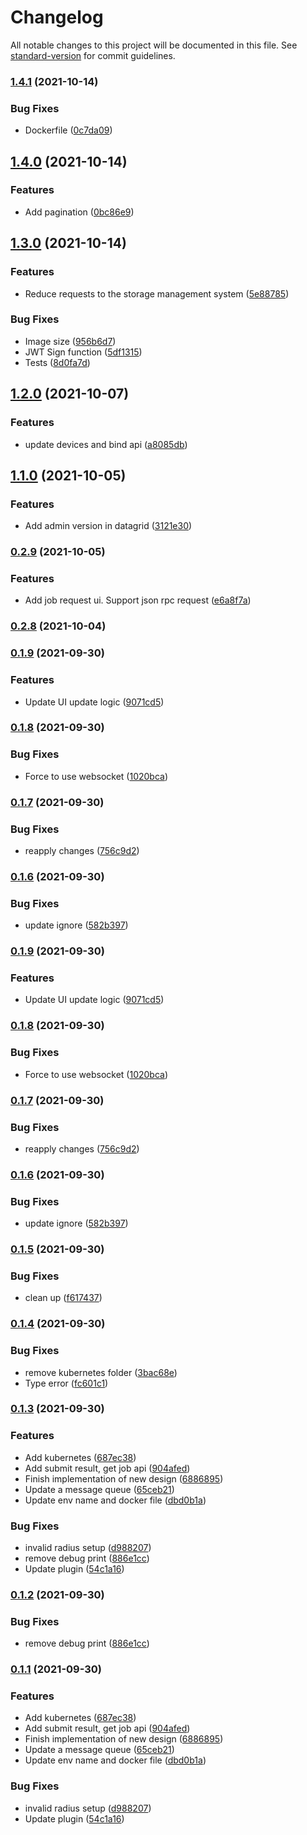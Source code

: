 # Changelog

All notable changes to this project will be documented in this file. See [standard-version](https://github.com/conventional-changelog/standard-version) for commit guidelines.

### [1.4.1](https://github.com/etherdata-blockchain/etherdata-admin-server/compare/v1.4.0...v1.4.1) (2021-10-14)


### Bug Fixes

* Dockerfile ([0c7da09](https://github.com/etherdata-blockchain/etherdata-admin-server/commit/0c7da0936226fee7153fa2778f33690e385fb760))

## [1.4.0](https://github.com/etherdata-blockchain/etherdata-admin-server/compare/v1.3.0...v1.4.0) (2021-10-14)


### Features

* Add pagination ([0bc86e9](https://github.com/etherdata-blockchain/etherdata-admin-server/commit/0bc86e98b5ba6d75a48af470ca78520783c6ab2e))

## [1.3.0](https://github.com/etherdata-blockchain/etherdata-admin-server/compare/v1.2.0...v1.3.0) (2021-10-14)


### Features

* Reduce requests to the storage management system ([5e88785](https://github.com/etherdata-blockchain/etherdata-admin-server/commit/5e887854fa6cb7d2b53e83e43c585d013f8cd452))


### Bug Fixes

* Image size ([956b6d7](https://github.com/etherdata-blockchain/etherdata-admin-server/commit/956b6d706d227f4e33facaaf631d76b4b56e72d6))
* JWT Sign function ([5df1315](https://github.com/etherdata-blockchain/etherdata-admin-server/commit/5df1315adede960a42eaf7a41b333185edd94a25))
* Tests ([8d0fa7d](https://github.com/etherdata-blockchain/etherdata-admin-server/commit/8d0fa7decb3ab3c51169003b59308bf649049b27))

## [1.2.0](https://github.com/etherdata-blockchain/etherdata-admin-server/compare/v1.1.0...v1.2.0) (2021-10-07)


### Features

* update devices and bind api ([a8085db](https://github.com/etherdata-blockchain/etherdata-admin-server/commit/a8085dbc79d590c245cf69bd700173b72a75f505))

## [1.1.0](https://github.com/etherdata-blockchain/etherdata-admin-server/compare/v0.2.9...v1.1.0) (2021-10-05)


### Features

* Add admin version in datagrid ([3121e30](https://github.com/etherdata-blockchain/etherdata-admin-server/commit/3121e303d5a5e8485255e9fffc4544bb03ed3555))

### [0.2.9](https://github.com/etherdata-blockchain/etherdata-admin-server/compare/v0.2.8...v0.2.9) (2021-10-05)


### Features

* Add job request ui. Support json rpc request ([e6a8f7a](https://github.com/etherdata-blockchain/etherdata-admin-server/commit/e6a8f7a35acc65da6eb433258e8dbe6a46908d7b))

### [0.2.8](https://github.com/etherdata-blockchain/etherdata-admin-server/compare/v0.2.7...v0.2.8) (2021-10-04)

### [0.1.9](https://github.com/etherdata-blockchain/etherdata-admin-server/compare/v0.1.8...v0.1.9) (2021-09-30)


### Features

* Update UI update logic ([9071cd5](https://github.com/etherdata-blockchain/etherdata-admin-server/commit/9071cd573005f0c298c231d491e0776c191af4bc))

### [0.1.8](https://github.com/etherdata-blockchain/etherdata-admin-server/compare/v0.1.7...v0.1.8) (2021-09-30)


### Bug Fixes

* Force to use websocket ([1020bca](https://github.com/etherdata-blockchain/etherdata-admin-server/commit/1020bca5b12319a710e827dee153aa4853aeaad5))

### [0.1.7](https://github.com/etherdata-blockchain/etherdata-admin-server/compare/v0.1.6...v0.1.7) (2021-09-30)


### Bug Fixes

* reapply changes ([756c9d2](https://github.com/etherdata-blockchain/etherdata-admin-server/commit/756c9d24e91a19645a774f005f139bbe73828096))

### [0.1.6](https://github.com/etherdata-blockchain/etherdata-admin-server/compare/v0.1.5...v0.1.6) (2021-09-30)


### Bug Fixes

* update ignore ([582b397](https://github.com/etherdata-blockchain/etherdata-admin-server/commit/582b3973f2291feb0b737374d90886fa485f3e49))

### [0.1.9](https://github.com/etherdata-blockchain/etherdata-admin-server/compare/v0.1.8...v0.1.9) (2021-09-30)


### Features

* Update UI update logic ([9071cd5](https://github.com/etherdata-blockchain/etherdata-admin-server/commit/9071cd573005f0c298c231d491e0776c191af4bc))

### [0.1.8](https://github.com/etherdata-blockchain/etherdata-admin-server/compare/v0.1.7...v0.1.8) (2021-09-30)


### Bug Fixes

* Force to use websocket ([1020bca](https://github.com/etherdata-blockchain/etherdata-admin-server/commit/1020bca5b12319a710e827dee153aa4853aeaad5))

### [0.1.7](https://github.com/etherdata-blockchain/etherdata-admin-server/compare/v0.1.6...v0.1.7) (2021-09-30)


### Bug Fixes

* reapply changes ([756c9d2](https://github.com/etherdata-blockchain/etherdata-admin-server/commit/756c9d24e91a19645a774f005f139bbe73828096))

### [0.1.6](https://github.com/etherdata-blockchain/etherdata-admin-server/compare/v0.1.5...v0.1.6) (2021-09-30)


### Bug Fixes

* update ignore ([582b397](https://github.com/etherdata-blockchain/etherdata-admin-server/commit/582b3973f2291feb0b737374d90886fa485f3e49))

### [0.1.5](https://github.com/etherdata-blockchain/etherdata-admin-server/compare/v0.1.4...v0.1.5) (2021-09-30)


### Bug Fixes

* clean up ([f617437](https://github.com/etherdata-blockchain/etherdata-admin-server/commit/f617437e7c0617315d5625d6cc610bbeabe64075))

### [0.1.4](https://github.com/etherdata-blockchain/etherdata-admin-server/compare/v0.1.3...v0.1.4) (2021-09-30)


### Bug Fixes

* remove kubernetes folder ([3bac68e](https://github.com/etherdata-blockchain/etherdata-admin-server/commit/3bac68e3d178716a5c276212360735f3275e1886))
* Type error ([fc601c1](https://github.com/etherdata-blockchain/etherdata-admin-server/commit/fc601c15cc1b423c7138d939dd763dddb51e6dfa))

### [0.1.3](https://github.com/etherdata-blockchain/etherdata-admin-server/compare/v0.1.0...v0.1.3) (2021-09-30)


### Features

* Add kubernetes ([687ec38](https://github.com/etherdata-blockchain/etherdata-admin-server/commit/687ec388bee5e6696ec71ae6c265df2b7945cf0b))
* Add submit result, get job api ([904afed](https://github.com/etherdata-blockchain/etherdata-admin-server/commit/904afed8afdaa66b4576fa7fbd6c38727e962a22))
* Finish implementation of new design ([6886895](https://github.com/etherdata-blockchain/etherdata-admin-server/commit/6886895d69712f6c068a708842f1d8830daffa7d))
* Update a message queue ([65ceb21](https://github.com/etherdata-blockchain/etherdata-admin-server/commit/65ceb210f30f47bde126b4fe656ba60dceb50bec))
* Update env name and docker file ([dbd0b1a](https://github.com/etherdata-blockchain/etherdata-admin-server/commit/dbd0b1a0edd16f4ca55f266a9450e87fa40aa46c))


### Bug Fixes

* invalid radius setup ([d988207](https://github.com/etherdata-blockchain/etherdata-admin-server/commit/d988207ce3e646d60d2c768fb3df4cbb3c964e59))
* remove debug print ([886e1cc](https://github.com/etherdata-blockchain/etherdata-admin-server/commit/886e1cc2bd9c99b6087a3e1bab90da1de01c814a))
* Update plugin ([54c1a16](https://github.com/etherdata-blockchain/etherdata-admin-server/commit/54c1a16a8bd4ad5c7c20e28efcd1e10e720c720f))

### [0.1.2](https://github.com/etherdata-blockchain/etherdata-admin-server/compare/v0.1.1...v0.1.2) (2021-09-30)


### Bug Fixes

* remove debug print ([886e1cc](https://github.com/etherdata-blockchain/etherdata-admin-server/commit/886e1cc2bd9c99b6087a3e1bab90da1de01c814a))

### [0.1.1](https://github.com/etherdata-blockchain/etherdata-admin-server/compare/v0.1.0...v0.1.1) (2021-09-30)


### Features

* Add kubernetes ([687ec38](https://github.com/etherdata-blockchain/etherdata-admin-server/commit/687ec388bee5e6696ec71ae6c265df2b7945cf0b))
* Add submit result, get job api ([904afed](https://github.com/etherdata-blockchain/etherdata-admin-server/commit/904afed8afdaa66b4576fa7fbd6c38727e962a22))
* Finish implementation of new design ([6886895](https://github.com/etherdata-blockchain/etherdata-admin-server/commit/6886895d69712f6c068a708842f1d8830daffa7d))
* Update a message queue ([65ceb21](https://github.com/etherdata-blockchain/etherdata-admin-server/commit/65ceb210f30f47bde126b4fe656ba60dceb50bec))
* Update env name and docker file ([dbd0b1a](https://github.com/etherdata-blockchain/etherdata-admin-server/commit/dbd0b1a0edd16f4ca55f266a9450e87fa40aa46c))


### Bug Fixes

* invalid radius setup ([d988207](https://github.com/etherdata-blockchain/etherdata-admin-server/commit/d988207ce3e646d60d2c768fb3df4cbb3c964e59))
* Update plugin ([54c1a16](https://github.com/etherdata-blockchain/etherdata-admin-server/commit/54c1a16a8bd4ad5c7c20e28efcd1e10e720c720f))

